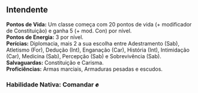 ## Intendente <a id="intendente"></a>

**Pontos de Vida:** Um classe começa com 20 pontos de vida (+ modificador de Constituição) e ganha 5 (+ mod. Con) por nível.</br>
**Pontos de Energia:** 3 por nível.</br>
**Perícias:** Diplomacia, mais 2 a sua escolha entre Adestramento (Sab), Atletismo (For), Dedução (Int), Enganação (Car), História (Int), Intimidação (Car), Medicina (Sab), Percepção (Sab) e Sobrevivência (Sab).</br>
**Salvaguardas:** Constituição e Carisma.</br>
**Proficiências:** Armas marciais, Armaduras pesadas e escudos.</br>

### Habilidade Nativa: Comandar ✊
